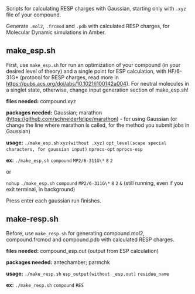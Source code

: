 Scripts for calculating RESP charges with Gaussian, starting only with `.xyz` file of your compound. 

Generate `.mol2`, `.frcmod` and `.pdb` with calculated RESP charges, for Molecular Dynamic simulations in Amber.

## make_esp.sh
First, use `make_esp.sh` for run an optimization of your compound (in your desired level of theory) and a single point for ESP calculation, with HF/6-31G* (protocol for RESP charges, read more in https://pubs.acs.org/doi/abs/10.1021/j100142a004). 
For neutral molecules in a singlet state, otherwise, change input generation section of make_esp.sh!

**files needed:** compound.xyz

**packages needed:** Gaussian; marathon (https://github.com/schneiderfelipe/marathon) - for using Gaussian (or change the line where marathon is called, for the method you submit jobs in Gaussian)

**usage:** `./make_esp.sh` `xyz(without .xyz)` `opt_level(scape special characters, for gaussian input)` `nprocs-opt` `nprocs-esp`

**ex:** `./make_esp.sh` `compound` `MP2/6-311G\*` `8` `2`

   or  

   `nohup` `./make_esp.sh` `compound` `MP2/6-311G\*` `8` `2` `&`  (still running, even if you exit terminal, in background)

Press enter each gaussian run finishes.

## make-resp.sh
Before, use `make_resp.sh` for generating compound.mol2, compound.frcmod and compound.pdb with calculated RESP charges.

**files needed:** compound_esp.out (output from ESP calculation)

**packages needed:** antechamber; parmchk

**usage:** `./make_resp.sh`  `esp_output(without _esp.out)`  `residue_name`

   **ex:** `./make_resp.sh` `compound` `RES`
